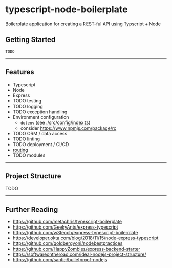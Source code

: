 # typescript-node-boilerplate

Boilerplate application for creating a REST-ful API using Typscript + Node

## Getting Started

```
TODO
```

---

## Features

- Typescript
- Node
- Express
- TODO testing
- TODO logging
- TODO exception handling
- Environment configuration
  - `dotenv` (see [./src/config/index.ts](./src/config/index.ts))
  - consider https://www.npmjs.com/package/rc
- TODO ORM / data access
- TODO linting
- TODO deployment / CI/CD
- [routing](src/routes/index.ts)
- TODO modules

---

## Project Structure

TODO

---

## Further Reading

- https://github.com/metachris/typescript-boilerplate
- https://github.com/GeekyAnts/express-typescript
- https://github.com/w3tecch/express-typescript-boilerplate
- https://developer.okta.com/blog/2018/11/15/node-express-typescript
- https://github.com/goldbergyoni/nodebestpractices
- https://github.com/HappyZombies/express-backend-starter
- https://softwareontheroad.com/ideal-nodejs-project-structure/
- https://github.com/santiq/bulletproof-nodejs

